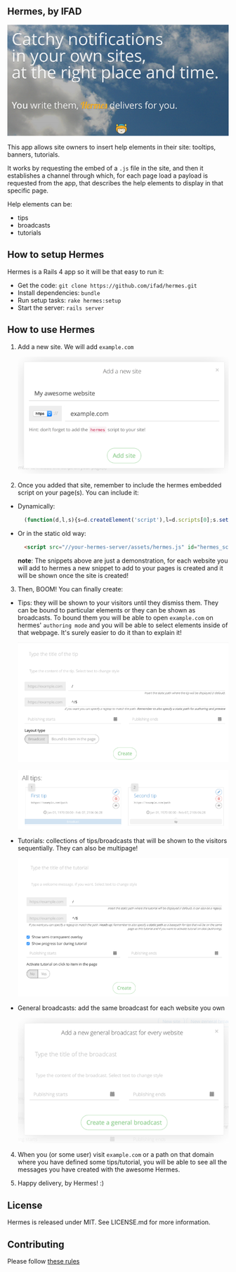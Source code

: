 Hermes, by IFAD
------

![hermes](https://raw.githubusercontent.com/ifad/hermes/master/screenshots/hermes.png)

This app allows site owners to insert help elements in their site: tooltips,
banners, tutorials.

It works by requesting the embed of a `.js` file in the site, and then it
establishes a channel through which, for each page load a payload
is requested from the app, that describes the help elements to display in
that specific page.

Help elements can be:

* tips
* broadcasts
* tutorials

## How to setup Hermes

Hermes is a Rails 4 app so it will be that easy to run it:

* Get the code: `git clone https://github.com/ifad/hermes.git`
* Install dependencies: `bundle`
* Run setup tasks: `rake hermes:setup`
* Start the server: `rails server`

## How to use Hermes

1. Add a new site. We will add `example.com`

	![add new site](https://raw.githubusercontent.com/ifad/hermes/master/screenshots/add_site.png)

2. Once you added that site, remember to include the hermes embedded script on your page(s). You can include it:
  * Dynamically:
  
  	```js
      (function(d,l,s){s=d.createElement('script'),l=d.scripts[0];s.setAttribute('id','hermes_script_embed');s.setAttribute('data-ref','example.com');s.src='//your-hermes-server/assets/hermes.js';l.parentNode.insertBefore(s,l)}(document));
    ```

  * Or in the static old way:
  
    ```html
      <script src="//your-hermes-server/assets/hermes.js" id="hermes_script_embed" data-ref="example.com"></script>
    ```
  
    **note**: The snippets above are just a demonstration, for each website you will add to hermes a new snippet to add to your pages is created and it will be shown once the site is created!

3. Then, BOOM! You can finally create:

  * Tips: they will be shown to your visitors until they dismiss them. They can be bound to particular elements or they can be shown as broadcasts. To bound them you will be able to open `example.com` on hermes' `authoring mode` and you will be able to select elements inside of that webpage. It's surely easier to do it than to explain it!
  
    ![add new tip](https://raw.githubusercontent.com/ifad/hermes/master/screenshots/add_tip.png)
    
    ![all tips](https://raw.githubusercontent.com/ifad/hermes/master/screenshots/all_tips.png)

  * Tutorials: collections of tips/broadcasts that will be shown to the visitors sequentially. They can also be multipage!
  
    ![add new tutorial](https://raw.githubusercontent.com/ifad/hermes/master/screenshots/add_tutorial.png)
    
  * General broadcasts: add the same broadcast for each website you own
  
    ![add new general broadcast](https://raw.githubusercontent.com/ifad/hermes/master/screenshots/add_general_broadcast.png)

4. When you (or some user) visit `example.com` or a path on that domain where you have defined some tips/tutorial, you will be able to see all the messages you have created with the awesome Hermes.

5. Happy delivery, by Hermes! :)


## License

Hermes is released under MIT. See LICENSE.md for more information.

## Contributing

Please follow [these rules](https://guides.github.com/activities/contributing-to-open-source/)
